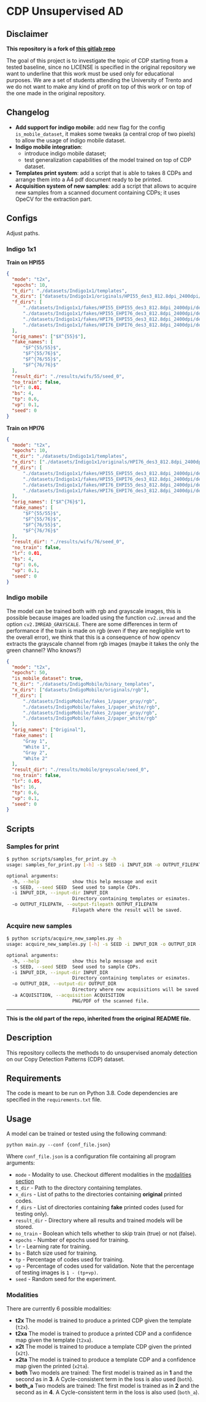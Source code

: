 # CDP Unsupervised AD

## Disclaimer
**This repository is a fork of [this gitlab repo](https://gitlab.unige.ch/sip-group/cdp_unsupervised_ad)**

The goal of this project is to investigate the topic of CDP starting from a tested baseline, since no LICENSE is specified in the original repository we want to underline that this work must be used only for educational purposes. We are a set of students attending the University of Trento and we do not want to make any kind of profit on top of this work or on top of the one made in the original repository.



## Changelog
- **Add support for indigo mobile**: add new flag for the config `is_mobile_dataset`, it makes some tweaks (a central crop of two pixels) to allow the usage of indigo mobile dataset.
- **Indigo mobile integration**: 
  - introduce indigo mobile dataset;
  - test generalization capabilities of the model trained on top of CDP dataset.
- **Templates print system**: add a script that is able to takes 8 CDPs and arrange them into a A4 pdf document ready to be printed.
- **Acquisition system of new samples**: add a script that allows to acquire new samples from a scanned document containing CDPs; it uses OpeCV for the extraction part.
  
## Configs
Adjust paths.

### Indigo 1x1
**Train on HPI55**
```json
{
  "mode": "t2x",
  "epochs": 10,
  "t_dir": "./datasets/Indigo1x1/templates",
  "x_dirs": ["datasets/Indigo1x1/originals/HPI55_des3_812.8dpi_2400dpi/dens50"],
  "f_dirs": [
      "./datasets/Indigo1x1/fakes/HPI55_EHPI55_des3_812.8dpi_2400dpi/dens50",
      "./datasets/Indigo1x1/fakes/HPI55_EHPI76_des3_812.8dpi_2400dpi/dens50",
      "./datasets/Indigo1x1/fakes/HPI76_EHPI55_des3_812.8dpi_2400dpi/dens50",
      "./datasets/Indigo1x1/fakes/HPI76_EHPI76_des3_812.8dpi_2400dpi/dens50"
  ],
  "orig_names": ["$X^{55}$"],
  "fake_names": [
      "$F^{55/55}$",
      "$F^{55/76}$",
      "$F^{76/55}$",
      "$F^{76/76}$"
  ],
  "result_dir": "./results/wifs/55/seed_0",
  "no_train": false,
  "lr": 0.01,
  "bs": 4,
  "tp": 0.6,
  "vp": 0.1,
  "seed": 0
}
```

**Train on HPI76**
```json
{
  "mode": "t2x",
  "epochs": 10,
  "t_dir": "./datasets/Indigo1x1/templates",
  "x_dirs": ["./datasets/Indigo1x1/originals/HPI76_des3_812.8dpi_2400dpi/dens50"],
  "f_dirs": [
      "./datasets/Indigo1x1/fakes/HPI55_EHPI55_des3_812.8dpi_2400dpi/dens50",
      "./datasets/Indigo1x1/fakes/HPI55_EHPI76_des3_812.8dpi_2400dpi/dens50",
      "./datasets/Indigo1x1/fakes/HPI76_EHPI55_des3_812.8dpi_2400dpi/dens50",
      "./datasets/Indigo1x1/fakes/HPI76_EHPI76_des3_812.8dpi_2400dpi/dens50"
  ],
  "orig_names": ["$X^{76}$"],
  "fake_names": [
      "$F^{55/55}$",
      "$F^{55/76}$",
      "$F^{76/55}$",
      "$F^{76/76}$"
  ],
  "result_dir": "./results/wifs/76/seed_0",
  "no_train": false,
  "lr": 0.01,
  "bs": 4,
  "tp": 0.6,
  "vp": 0.1,
  "seed": 0
}
```

### Indigo mobile
The model can be trained both with rgb and grayscale images, this is possible because images are loaded using the function `cv2.imread` and the option `cv2.IMREAD_GRAYSCALE`.
There are some differences in term of performance if the train is made on rgb (even if they are negligible wrt to the overall error), we think that this is a consequence of how opencv extracts the grayscale channel from rgb  images (maybe it takes the only the green channel? Who knows?)

```json
{
  "mode": "t2x",
  "epochs": 50,
  "is_mobile_dataset": true,
  "t_dir": "./datasets/IndigoMobile/binary_templates",
  "x_dirs": ["datasets/IndigoMobile/originals/rgb"],
  "f_dirs": [
      "./datasets/IndigoMobile/fakes_1/paper_gray/rgb",
      "./datasets/IndigoMobile/fakes_1/paper_white/rgb",
      "./datasets/IndigoMobile/fakes_2/paper_gray/rgb",
      "./datasets/IndigoMobile/fakes_2/paper_white/rgb"
  ],
  "orig_names": ["Original"],
  "fake_names": [
      "Gray 1",
      "White 1",
      "Gray 2",
      "White 2"
  ],
  "result_dir": "./results/mobile/greyscale/seed_0",
  "no_train": false,
  "lr": 0.05,
  "bs": 16,
  "tp": 0.6,
  "vp": 0.1,
  "seed": 0
}
```

## Scripts
### Samples for print
```sh
$ python scripts/samples_for_print.py -h
usage: samples_for_print.py [-h] -s SEED -i INPUT_DIR -o OUTPUT_FILEPATH

optional arguments:
  -h, --help            show this help message and exit
  -s SEED, --seed SEED  Seed used to sample CDPs.
  -i INPUT_DIR, --input-dir INPUT_DIR
                        Directory containing templates or esimates.
  -o OUTPUT_FILEPATH, --output-filepath OUTPUT_FILEPATH
                        Filepath where the result will be saved.
```

### Acquire new samples
```sh
$ python scripts/acquire_new_samples.py -h
usage: acquire_new_samples.py [-h] -s SEED -i INPUT_DIR -o OUTPUT_DIR -a ACQUISITION

optional arguments:
  -h, --help            show this help message and exit
  -s SEED, --seed SEED  Seed used to sample CDPs.
  -i INPUT_DIR, --input-dir INPUT_DIR
                        Directory containing templates or esimates.
  -o OUTPUT_DIR, --output-dir OUTPUT_DIR
                        Directory where new acquisitions will be saved.
  -a ACQUISITION, --acquisition ACQUISITION
                        PNG/PDF of the scanned file.
```

---

**This is the old part of the repo, inherited from the original README file.**

## Description
This repository collects the methods to do unsupervised anomaly detection on our Copy Detection Patterns (CDP) dataset.

## Requirements
The code is meant to be run on Python 3.8. Code dependencies are specified in the `requirements.txt` file.

## Usage
A model can be trained or tested using the following command:

`python main.py --conf {conf_file.json}`

Where `conf_file.json` is a configuration file containing all program arguments:

 - `mode` - Modality to use. Checkout different modalities in the [modalities section](#modalities)
 - `t_dir` - Path to the directory containing templates.
 - `x_dirs` - List of paths to the directories containing **original** printed codes.
 - `f_dirs` - List of directories containing **fake** printed codes (used for testing only).
 -  `result_dir` - Directory where all results and trained models will be stored.
 -  `no_train` - Boolean which tells whether to skip train (true) or not (false).
 - `epochs` - Number of epochs used for training.
 -  `lr` - Learning rate for training.
 -  `bs` - Batch size used for training.
 -  `tp` - Percentage of codes used for training.
 -  `vp` - Percentage of codes used for validation. Note that the percentage of testing images is `1 - (tp+vp)`.
 -  `seed` - Random seed for the experiment.

### Modalities

There are currently 6 possible modalities:
 - **t2x** The model is trained to produce a printed CDP given the template (```t2x```).
 - **t2xa** The model is trained to produce a printed CDP and a confidence map given the template (```t2xa```).
 - **x2t** The model is trained to produce a template CDP given the printed (```x2t```).
 - **x2ta** The model is trained to produce a template CDP and a confidence map given the printed (```x2ta```).
 - **both** Two models are trained: The first model is trained as in **1** and the second as in **3**. A Cycle-consistent term in the loss is also used (```both```).
 - **both_a** Two models are trained: The first model is trained as in **2** and the second as in **4**. A Cycle-consistent term in the loss is also used (```both_a```).

